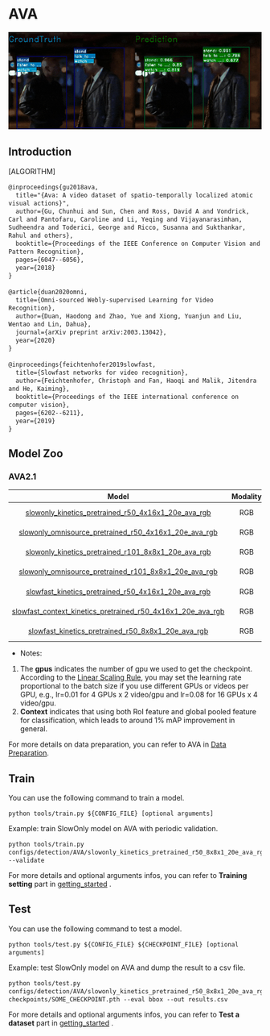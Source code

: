 # AVA

<div align="center">
  <img src="../../../docs/imgs/spatio-temporal-det.gif" width="800px"/>
</div>

## Introduction

[ALGORITHM]

```citation
@inproceedings{gu2018ava,
  title="{Ava: A video dataset of spatio-temporally localized atomic visual actions}",
  author={Gu, Chunhui and Sun, Chen and Ross, David A and Vondrick, Carl and Pantofaru, Caroline and Li, Yeqing and Vijayanarasimhan, Sudheendra and Toderici, George and Ricco, Susanna and Sukthankar, Rahul and others},
  booktitle={Proceedings of the IEEE Conference on Computer Vision and Pattern Recognition},
  pages={6047--6056},
  year={2018}
}

@article{duan2020omni,
  title={Omni-sourced Webly-supervised Learning for Video Recognition},
  author={Duan, Haodong and Zhao, Yue and Xiong, Yuanjun and Liu, Wentao and Lin, Dahua},
  journal={arXiv preprint arXiv:2003.13042},
  year={2020}
}

@inproceedings{feichtenhofer2019slowfast,
  title={Slowfast networks for video recognition},
  author={Feichtenhofer, Christoph and Fan, Haoqi and Malik, Jitendra and He, Kaiming},
  booktitle={Proceedings of the IEEE international conference on computer vision},
  pages={6202--6211},
  year={2019}
}
```

## Model Zoo

### AVA2.1

|                            Model                             | Modality |  Pretrained  | Backbone  | Input | gpus |   Resolution   | mAP  |                             log                              |                             json                             |                             ckpt                             |
| :----------------------------------------------------------: | :------: | :----------: | :-------: | :---: | :--: | :------------: | :--: | :----------------------------------------------------------: | :----------------------------------------------------------: | :----------------------------------------------------------: |
| [slowonly_kinetics_pretrained_r50_4x16x1_20e_ava_rgb](/configs/detection/ava/slowonly_kinetics_pretrained_r50_4x16x1_20e_ava_rgb.py) |   RGB    | Kinetics-400 | ResNet50  | 4x16  |  8   | short-side 256 | 20.1 | [log](https://download.openmmlab.com/mmaction/detection/ava/slowonly_kinetics_pretrained_r50_4x16x1_20e_ava_rgb/slowonly_kinetics_pretrained_r50_4x16x1_20e_ava_rgb_20201127.log) | [json](https://download.openmmlab.com/mmaction/detection/ava/slowonly_kinetics_pretrained_r50_4x16x1_20e_ava_rgb/slowonly_kinetics_pretrained_r50_4x16x1_20e_ava_rgb_20201127.json) | [ckpt](https://download.openmmlab.com/mmaction/detection/ava/slowonly_kinetics_pretrained_r50_4x16x1_20e_ava_rgb/slowonly_kinetics_pretrained_r50_4x16x1_20e_ava_rgb_20201217-40061d5f.pth) |
| [slowonly_omnisource_pretrained_r50_4x16x1_20e_ava_rgb](/configs/detection/ava/slowonly_omnisource_pretrained_r50_4x16x1_20e_ava_rgb.py) |   RGB    |  OmniSource  | ResNet50  | 4x16  |  8   | short-side 256 | 21.8 | [log](https://download.openmmlab.com/mmaction/detection/ava/slowonly_omnisource_pretrained_r50_4x16x1_20e_ava_rgb/slowonly_omnisource_pretrained_r50_4x16x1_20e_ava_rgb_20201127.log) | [json](https://download.openmmlab.com/mmaction/detection/ava/slowonly_omnisource_pretrained_r50_4x16x1_20e_ava_rgb/slowonly_omnisource_pretrained_r50_4x16x1_20e_ava_rgb_20201127.json) | [ckpt](https://download.openmmlab.com/mmaction/detection/ava/slowonly_omnisource_pretrained_r50_4x16x1_20e_ava_rgb/slowonly_omnisource_pretrained_r50_4x16x1_20e_ava_rgb_20201217-0c6d2e98.pth) |
| [slowonly_kinetics_pretrained_r101_8x8x1_20e_ava_rgb](/configs/detection/ava/slowonly_kinetics_pretrained_r101_8x8x1_20e_ava_rgb.py) |   RGB    | Kinetics-400 | ResNet101 |  8x8  | 8x2  | short-side 256 | 24.6 | [log](https://download.openmmlab.com/mmaction/detection/ava/slowonly_kinetics_pretrained_r101_8x8x1_20e_ava_rgb/slowonly_kinetics_pretrained_r101_8x8x1_20e_ava_rgb_20201127.log) | [json](https://download.openmmlab.com/mmaction/detection/ava/slowonly_kinetics_pretrained_r101_8x8x1_20e_ava_rgb/slowonly_kinetics_pretrained_r101_8x8x1_20e_ava_rgb_20201127.json) | [ckpt](https://download.openmmlab.com/mmaction/detection/ava/slowonly_kinetics_pretrained_r101_8x8x1_20e_ava_rgb/slowonly_kinetics_pretrained_r101_8x8x1_20e_ava_rgb_20201217-1c9b4117.pth) |
| [slowonly_omnisource_pretrained_r101_8x8x1_20e_ava_rgb](/configs/detection/ava/slowonly_omnisource_pretrained_r101_8x8x1_20e_ava_rgb.py) |   RGB    |  OmniSource  | ResNet101 |  8x8  | 8x2  | short-side 256 | 25.9 | [log](https://download.openmmlab.com/mmaction/detection/ava/slowonly_omnisource_pretrained_r101_8x8x1_20e_ava_rgb/slowonly_omnisource_pretrained_r101_8x8x1_20e_ava_rgb_20201127.log) | [json](https://download.openmmlab.com/mmaction/detection/ava/slowonly_omnisource_pretrained_r101_8x8x1_20e_ava_rgb/slowonly_omnisource_pretrained_r101_8x8x1_20e_ava_rgb_20201127.json) | [ckpt](https://download.openmmlab.com/mmaction/detection/ava/slowonly_omnisource_pretrained_r101_8x8x1_20e_ava_rgb/slowonly_omnisource_pretrained_r101_8x8x1_20e_ava_rgb_20201217-16378594.pth) |
| [slowfast_kinetics_pretrained_r50_4x16x1_20e_ava_rgb](/configs/detection/ava/slowfast_kinetics_pretrained_r50_4x16x1_20e_ava_rgb.py) |   RGB    | Kinetics-400 | ResNet50  | 32x2  | 8x2  | short-side 256 | 24.4 | [log](https://download.openmmlab.com/mmaction/detection/ava/slowfast_kinetics_pretrained_r50_4x16x1_20e_ava_rgb/slowfast_kinetics_pretrained_r50_4x16x1_20e_ava_rgb_20201217.log) | [json](https://download.openmmlab.com/mmaction/detection/ava/slowfast_kinetics_pretrained_r50_4x16x1_20e_ava_rgb/slowfast_kinetics_pretrained_r50_4x16x1_20e_ava_rgb_20201217.json) | [ckpt](https://download.openmmlab.com/mmaction/detection/ava/slowfast_kinetics_pretrained_r50_4x16x1_20e_ava_rgb/slowfast_kinetics_pretrained_r50_4x16x1_20e_ava_rgb_20201217-6e7c704d.pth) |
| [slowfast_context_kinetics_pretrained_r50_4x16x1_20e_ava_rgb](/configs/detection/ava/slowfast_context_kinetics_pretrained_r50_4x16x1_20e_ava_rgb.py) |   RGB    | Kinetics-400 | ResNet50  | 32x2  | 8x2  | short-side 256 | 25.4 | [log](https://download.openmmlab.com/mmaction/detection/ava/slowfast_context_kinetics_pretrained_r50_4x16x1_20e_ava_rgb/slowfast_context_kinetics_pretrained_r50_4x16x1_20e_ava_rgb_20201222.log) | [json](https://download.openmmlab.com/mmaction/detection/ava/slowfast_context_kinetics_pretrained_r50_4x16x1_20e_ava_rgb/slowfast_context_kinetics_pretrained_r50_4x16x1_20e_ava_rgb_20201222.json) | [ckpt](https://download.openmmlab.com/mmaction/detection/ava/slowfast_context_kinetics_pretrained_r50_4x16x1_20e_ava_rgb/slowfast_context_kinetics_pretrained_r50_4x16x1_20e_ava_rgb_20201222-f4d209c9.pth) |
| [slowfast_kinetics_pretrained_r50_8x8x1_20e_ava_rgb](/configs/detection/ava/slowfast_kinetics_pretrained_r50_8x8x1_20e_ava_rgb.py) |   RGB    | Kinetics-400 | ResNet50  | 32x2  | 8x2  | short-side 256 | 25.5 | [log](https://download.openmmlab.com/mmaction/detection/ava/slowfast_kinetics_pretrained_r50_8x8x1_20e_ava_rgb/slowfast_kinetics_pretrained_r50_8x8x1_20e_ava_rgb_20201217.log) | [json](https://download.openmmlab.com/mmaction/detection/ava/slowfast_kinetics_pretrained_r50_8x8x1_20e_ava_rgb/slowfast_kinetics_pretrained_r50_8x8x1_20e_ava_rgb_20201217.json) | [ckpt](https://download.openmmlab.com/mmaction/detection/ava/slowfast_kinetics_pretrained_r50_8x8x1_20e_ava_rgb/slowfast_kinetics_pretrained_r50_8x8x1_20e_ava_rgb_20201217-ae225e97.pth) |

- Notes:

1. The **gpus** indicates the number of gpu we used to get the checkpoint.
   According to the [Linear Scaling Rule](https://arxiv.org/abs/1706.02677), you may set the learning rate proportional to the batch size if you use different GPUs or videos per GPU,
   e.g., lr=0.01 for 4 GPUs x 2 video/gpu and lr=0.08 for 16 GPUs x 4 video/gpu.
2. **Context** indicates that using both RoI feature and global pooled feature for classification, which leads to around 1% mAP improvement in general.

For more details on data preparation, you can refer to AVA in [Data Preparation](/docs/data_preparation.md).

## Train

You can use the following command to train a model.

```shell
python tools/train.py ${CONFIG_FILE} [optional arguments]
```

Example: train SlowOnly model on AVA with periodic validation.

```shell
python tools/train.py configs/detection/AVA/slowonly_kinetics_pretrained_r50_8x8x1_20e_ava_rgb.py --validate
```

For more details and optional arguments infos, you can refer to **Training setting** part in [getting_started](/docs/getting_started.md#training-setting) .

## Test

You can use the following command to test a model.

```shell
python tools/test.py ${CONFIG_FILE} ${CHECKPOINT_FILE} [optional arguments]
```

Example: test SlowOnly model on AVA and dump the result to a csv file.

```shell
python tools/test.py configs/detection/AVA/slowonly_kinetics_pretrained_r50_8x8x1_20e_ava_rgb.py checkpoints/SOME_CHECKPOINT.pth --eval bbox --out results.csv
```

For more details and optional arguments infos, you can refer to **Test a dataset** part in [getting_started](/docs/getting_started.md#test-a-dataset) .
